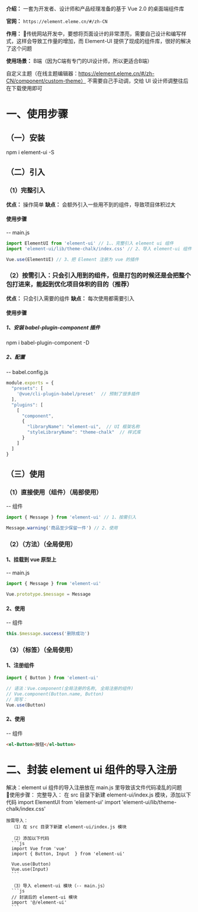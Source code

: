 **介绍：** 一套为开发者、设计师和产品经理准备的基于 Vue 2.0 的桌面端组件库

**官网：** `https://element.eleme.cn/#/zh-CN`

**作用：** 传统网站开发中，要想将页面设计的非常漂亮，需要自己设计和编写样式，这样会导致工作量的增加，而 Element-UI 提供了现成的组件库，很好的解决了这个问题

**使用场景：** B端（因为C端有专门的UI设计师，所以更适合B端）

自定义主题（在线主题编辑器：https://element.eleme.cn/#/zh-CN/component/custom-theme）
  不需要自己手动调，交给 UI 设计师调整往后在下载使用即可

# 一、使用步骤
  ## （一）安装
  npm i element-ui -S

  ## （二）引入
  ### （1）完整引入
  **优点：** 操作简单
  **缺点：** 会额外引入一些用不到的组件，导致项目体积过大

  #### 使用步骤
  -- main.js
  ```js
  import ElementUI from 'element-ui' // 1、、完整引入 element ui 组件
  import 'element-ui/lib/theme-chalk/index.css' // 2、导入 element-ui 组件的样式

  Vue.use(ElementUI) // 3、把 Element 注册为 vue 的插件
  ```

  ### （2）按需引入：只会引入用到的组件，但是打包的时候还是会把整个包打进来，能起到优化项目体积的目的（推荐）
  **优点：** 只会引入需要的组件
  **缺点：** 每次使用都需要引入

  #### 使用步骤
  ##### 1、安装 babel-plugin-component 插件
  npm i babel-plugin-component -D

  ##### 2、配置 
  -- babel.config.js
  ```js
  module.exports = {
    "presets": [
      '@vue/cli-plugin-babel/preset'  // 预制了很多插件
    ],
    "plugins": [
      [
        "component",
        {
          "libraryName": "element-ui",  // UI 框架名称
          "styleLibraryName": "theme-chalk"  // 样式库
        }
      ]
    ]
  }
  ```

  ## （三）使用
  ### （1）直接使用（组件）（局部使用）
  -- 组件
  ```js
  import { Message } from 'element-ui' // 1、按需引入

  Message.warning('商品至少保留一件') // 2、使用
  ```

  ### （2）（方法）（全局使用）
  #### 1、挂载到 vue 原型上
  -- main.js
  ```js
  import { Message } from 'element-ui'
  
  Vue.prototype.$message = Message
  ```

  #### 2、使用
  -- 组件
  ```js
  this.$message.success('删除成功')
  ```
    
  ### （3）（标签）（全局使用）
  #### 1、注册组件
  ```js
  import { Button } from 'element-ui'

  // 语法：Vue.component(全局注册的名称, 全局注册的组件)
  // Vue.component(Button.name, Button)
  // 简写：
  Vue.use(Button)
  ```

  #### 2、使用
  -- 组件
  ```html
  <el-Button>按钮</el-button>
  ```

# 二、封装 element ui 组件的导入注册
  解决：element ui 组件的导入注册放在 main.js 里导致该文件代码凌乱的问题
  使用步骤：
    完整导入：
      在 src 目录下新建 element-ui/index.js 模块，添加以下代码
        import ElementUI from 'element-ui'
        import 'element-ui/lib/theme-chalk/index.css'

    按需导入：
      （1）在 src 目录下新建 element-ui/index.js 模块

      （2）添加以下代码
      ```js
      import Vue from 'vue'
      import { Button, Input  } from 'element-ui'

      Vue.use(Button)
      Vue.use(Input)
      ```

      （3）导入 element-ui 模块（-- main.js）
      ```js
      // 封装后的 element-ui 模块
      import '@/element-ui' 
      ```